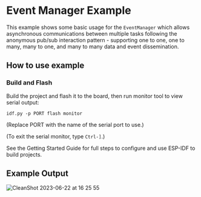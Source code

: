 # Event Manager Example

This example shows some basic usage for the `EventManager` which allows
asynchronous communications between multiple tasks following the anonymous
pub/sub interaction pattern - supporting one to one, one to many, many to one,
and many to many data and event dissemination.

## How to use example

### Build and Flash

Build the project and flash it to the board, then run monitor tool to view serial output:

```
idf.py -p PORT flash monitor
```

(Replace PORT with the name of the serial port to use.)

(To exit the serial monitor, type ``Ctrl-]``.)

See the Getting Started Guide for full steps to configure and use ESP-IDF to build projects.

## Example Output

![CleanShot 2023-06-22 at 16 25 55](https://github.com/esp-cpp/espp/assets/213467/93679c9c-8322-4c21-99d1-b1ab323c7ee4)
